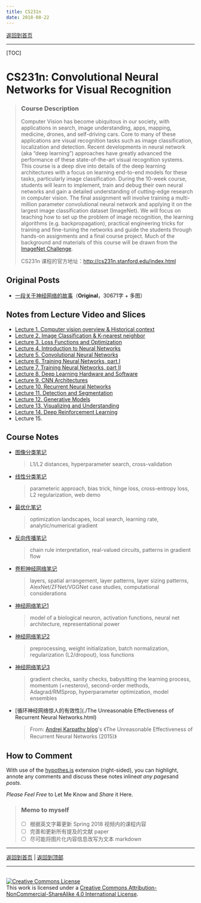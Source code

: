 ```yaml
---
title: CS231n
date: 2018-08-22
---
```


[返回到首页](../index.html)

---

[TOC]

# CS231n: Convolutional Neural Networks for Visual Recognition

> ### Course Description
>
> Computer Vision has become ubiquitous in our society, with applications in search, image understanding, apps, mapping, medicine, drones, and self-driving cars. Core to many of these applications are visual recognition tasks such as image classification, localization and detection. Recent developments in neural network (aka “deep learning”) approaches have greatly advanced the performance of these state-of-the-art visual recognition systems. This course is a deep dive into details of the deep learning architectures with a focus on learning end-to-end models for these tasks, particularly image classification. During the 10-week course, students will learn to implement, train and debug their own neural networks and gain a detailed understanding of cutting-edge research in computer vision. The final assignment will involve training a multi-million parameter convolutional neural network and applying it on the largest image classification dataset (ImageNet). We will focus on teaching how to set up the problem of image recognition, the learning algorithms (e.g. backpropagation), practical engineering tricks for training and fine-tuning the networks and guide the students through hands-on assignments and a final course project. Much of the background and materials of this course will be drawn from the [ImageNet Challenge](http://image-net.org/challenges/LSVRC/2014/index).
>
> CS231n 课程的官方地址：<http://cs231n.stanford.edu/index.html>



## Original Posts

- [一段关于神经网络的故事](./cs231n_story_MLP.html)（**Original**，30671字 + 多图）





## Notes from Lecture Video and Slices

- [Lecture 1. Computer vision overview & Historical context](./cs231n_1.html)
- [Lecture 2. Image Classification & K-nearest neighbor](./cs231n_2.html)
- [Lecture 3. Loss Functions and Optimization](./cs231n_3.html)
- [Lecture 4. Introduction to Neural Networks](./cs231n_4.html)
- [Lecture 5. Convolutional Neural Networks](./cs231n_5.html)
- [Lecture 6. Training Neural Networks, part I](./cs231n_6.html)
- [Lecture 7. Training Neural Networks, part II](./cs231n_7.html)
- [Lecture 8. Deep Learning Hardware and Software](./cs231n_8.html)
- [Lecture 9. CNN Architectures](./cs231n_9.html)
- [Lecture 10. Recurrent Neural Networks](./cs231n_10.html)
- [Lecture 11. Detection and Segmentation](./cs231n_11.html)
- [Lecture 12. Generative Models](./cs231n_12.html)
- [Lecture 13. Visualizing and Understanding](./cs231n_13.html)
- [Lecture 14. Deep Reinforcement Learning](./cs231n_14.html)
- Lecture 15. 



## Course Notes

- [图像分类笔记](./CS231n_image_classification_note.html)

  > L1/L2 distances, hyperparameter search, cross-validation

- [线性分类笔记](./CS231n_linear_classification_note.html)

  > parameteric approach, bias trick, hinge loss, cross-entropy loss, L2 regularization, web demo

- [最优化笔记](./CS231n_optimization_note.html)

  > optimization landscapes, local search, learning rate, analytic/numerical gradient

- [反向传播笔记](./CS231n_backprop_notes.html)

  > chain rule interpretation, real-valued circuits, patterns in gradient flow

- [卷积神经网络笔记](./CS231n_ConvNet_notes.html)

  > layers, spatial arrangement, layer patterns, layer sizing patterns, AlexNet/ZFNet/VGGNet case studies, computational considerations

- [神经网络笔记1](./CS231n_Neural_Nets_notes_1.html)

  > model of a biological neuron, activation functions, neural net architecture, representational power

- [神经网络笔记2](./CS231n_Neural_Nets_notes_2.html)

  > preprocessing, weight initialization, batch normalization, regularization (L2/dropout), loss functions

- [神经网络笔记3](./CS231n_Neural_Nets_notes_3.html)

  > gradient checks, sanity checks, babysitting the learning process, momentum (+nesterov), second-order methods, Adagrad/RMSprop, hyperparameter optimization, model ensembles

- [循环神经网络惊人的有效性](./The Unreasonable Effectiveness of Recurrent Neural Networks.html)

  > From: [Andrej Karpathy blog](http://karpathy.github.io/)'s 《The Unreasonable Effectiveness of Recurrent Neural Networks (2015)》



## How to Comment

With use of the [hypothes.is](https://hypothes.is/) extension (right-sided), you can highlight, annote any comments and discuss these notes inline*at any pages*and *posts*.

*Please Feel Free* to Let Me Know and *Share* it Here.





> ### Memo to myself
>
> - [ ] 根据英文字幕更新 Spring 2018 视频内的课程内容
> - [ ] 完善和更新所有提及的文献 paper
> - [ ] 尽可能将图片化内容信息改写为文本 markdown







---

[返回到首页](../index.html) | [返回到顶部](./index.html)

---
<br>
<a rel="license" href="http://creativecommons.org/licenses/by-nc-sa/4.0/"><img alt="Creative Commons License" style="border-width:0" src="https://i.creativecommons.org/l/by-nc-sa/4.0/88x31.png" /></a><br />This work is licensed under a <a rel="license" href="http://creativecommons.org/licenses/by-nc-sa/4.0/">Creative Commons Attribution-NonCommercial-ShareAlike 4.0 International License</a>.
<br>
<script type="application/json" class="js-hypothesis-config">
  {
    "openSidebar": false,
    "showHighlights": true,
    "theme": classic,
    "enableExperimentalNewNoteButton": true
  }
</script>
<script async src="https://hypothes.is/embed.js"></script>